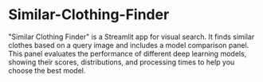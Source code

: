 # Similar-Clothing-Finder
"Similar Clothing Finder" is a Streamlit app for visual search. It finds similar clothes based on a query image and includes a model comparison panel. This panel evaluates the performance of different deep learning models, showing their scores, distributions, and processing times to help you choose the best model.
